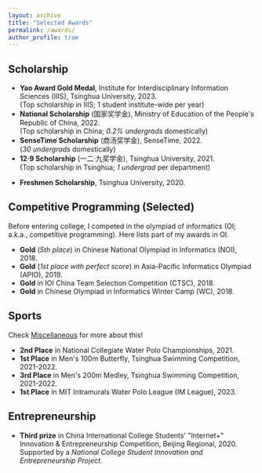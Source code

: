 ```yaml
---
layout: archive
title: "Selected Awards"
permalink: /awards/
author_profile: true
---
```


## Scholarship
* **Yao Award Gold Medal**, Institute for Interdisciplinary Information Sciences (IIIS), Tsinghua University, 2023.  
(Top scholarship in IIIS; 1 student institute-wide per year)
* **National Scholarship** (国家奖学金), Ministry of Education of the People's Republic of China, 2022.  
(Top scholarship in China; *0.2% undergrads* domestically)
* **SenseTime Scholarship** (商汤奖学金), SenseTime, 2022.  
(*30 undergrads* domestically)
* **12·9 Scholarship** (一二·九奖学金), Tsinghua University, 2021.  
(Top scholarship in Tsinghua; *1 undergrad* per department)
<!-- * **Tsinghua-IIICT Scholarship**, Institute for Interdisciplinary Information Core Technology, 2022. -->
* **Freshmen Scholarship**, Tsinghua University, 2020.
<!-- * **Xue Tang Scholarship**, Tsinghua University, 2020. -->

## Competitive Programming (Selected)
Before entering college, I competed in the olympiad of informatics (OI; a.k.a., competitive programming). Here lists part of my awards in OI.

* **Gold** (*5th place*) in Chinese National Olympiad in Informatics (NOI), 2018.
* **Gold** (*1st place with perfect score*) in Asia-Pacific Informatics Olympiad (APIO), 2019.
* **Gold** in IOI China Team Selection Competition (CTSC), 2018.
* **Gold** in Chinese Olympiad in Informatics Winter Camp (WC), 2018.

## Sports
Check [Miscellaneous](../misc/) for more about this!

* **2nd Place** in National Collegiate Water Polo Championships, 2021.
* **1st Place** in Men's 100m Butterfly, Tsinghua Swimming Competition, 2021-2022.
* **3rd Place** in Men's 200m Medley, Tsinghua Swimming Competition, 2021-2022.
* **1st Place** in MIT Intramurals Water Polo League (IM League), 2023.

## Entrepreneurship
* **Third prize** in China International College Students' "Internet+" Innovation & Entrepreneurship Competition, Beijing Regional, 2020.  
Supported by a *National College Student Innovation and Entrepreneurship Project*.
